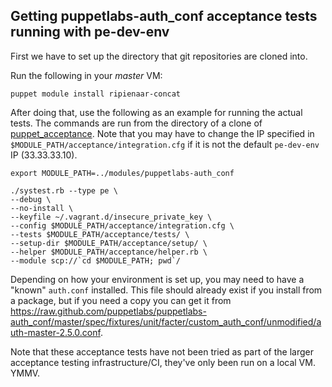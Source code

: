 
## Getting puppetlabs-auth_conf acceptance tests running with pe-dev-env ##

First we have to set up the directory that git repositories are cloned into.

Run the following in your _master_ VM:

    puppet module install ripienaar-concat

After doing that, use the following as an example for running the actual tests. The commands are run from the directory of
a clone of [puppet_acceptance](https://github.com/puppetlabs/puppet-acceptance). Note that you may have to change the IP
specified in `$MODULE_PATH/acceptance/integration.cfg` if it is not the default `pe-dev-env` IP (33.33.33.10).

    export MODULE_PATH=../modules/puppetlabs-auth_conf

    ./systest.rb --type pe \
    --debug \
    --no-install \
    --keyfile ~/.vagrant.d/insecure_private_key \
    --config $MODULE_PATH/acceptance/integration.cfg \
    --tests $MODULE_PATH/acceptance/tests/ \
    --setup-dir $MODULE_PATH/acceptance/setup/ \
    --helper $MODULE_PATH/acceptance/helper.rb \
    --module scp://`cd $MODULE_PATH; pwd`/

Depending on how your environment is set up, you may need to have a "known" `auth.conf` installed. This file should already
exist if you install from a package, but if you need a copy you can get it from https://raw.github.com/puppetlabs/puppetlabs-auth_conf/master/spec/fixtures/unit/facter/custom_auth_conf/unmodified/auth-master-2.5.0.conf.

Note that these acceptance tests have not been tried as part of the larger acceptance testing infrastructure/CI,
they've only been run on a local VM. YMMV.
